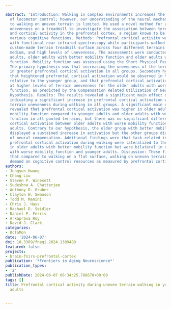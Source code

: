 ---
abstract: 'Introduction: Walking in complex environments increases the cognitive demand
  of locomotor control; however, our understanding of the neural mechanisms contributing
  to walking on uneven terrain is limited. We used a novel method for altering terrain
  unevenness on a treadmill to investigate the association between terrain unevenness
  and cortical activity in the prefrontal cortex, a region known to be involved in
  various cognitive functions. Methods: Prefrontal cortical activity was measured
  with functional near infrared spectroscopy while participants walked on a novel
  custom-made terrain treadmill surface across four different terrains: flat, low,
  medium, and high levels of unevenness. The assessments were conducted in younger
  adults, older adults with better mobility function and older adults with worse mobility
  function. Mobility function was assessed using the Short Physical Performance Battery.
  The primary hypothesis was that increasing the unevenness of the terrain would result
  in greater prefrontal cortical activation in all groups. Secondary hypotheses were
  that heightened prefrontal cortical activation would be observed in the older groups
  relative to the younger group, and that prefrontal cortical activation would plateau
  at higher levels of terrain unevenness for the older adults with worse mobility
  function, as predicted by the Compensation Related Utilization of Neural Circuits
  Hypothesis. Results: The results revealed a significant main effect of terrain,
  indicating a significant increase in prefrontal cortical activation with increasing
  terrain unevenness during walking in all groups. A significant main effect of group
  revealed that prefrontal cortical activation was higher in older adults with better
  mobility function compared to younger adults and older adults with worse mobility
  function in all pooled terrains, but there was no significant difference in prefrontal
  cortical activation between older adults with worse mobility function and younger
  adults. Contrary to our hypothesis, the older group with better mobility function
  displayed a sustained increase in activation but the other groups did not, suggestive
  of neural compensation. Additional findings were that task-related increases in
  prefrontal cortical activation during walking were lateralized to the right hemisphere
  in older adults with better mobility function but were bilateral in older adults
  with worse mobility function and younger adults. Discussion: These findings support
  that compared to walking on a flat surface, walking on uneven terrain surfaces increases
  demand on cognitive control resources as measured by prefrontal cortical activation.'
authors:
- Jungyun Hwang
- Chang Liu
- Steven P. Winesett
- Sudeshna A. Chatterjee
- Anthony D. Gruber
- Clayton W. Swanson
- Todd M. Manini
- Chris J. Hass
- Rachael D. Seidler
- Daniel P. Ferris
- Arkaprava Roy
- David J. Clark
categories:
- OctaMon
date: '2024-06-07'
doi: 10.3389/fnagi.2024.1389488
featured: false
projects:
- brain-fnirs-prefrontal-cortex
publication: '*Frontiers in Aging Neuroscience*'
publication_types:
- '2'
publishDate: 2024-06-07 06:34:25.788678+00:00
tags: []
title: Prefrontal cortical activity during uneven terrain walking in younger and older
  adults

---

